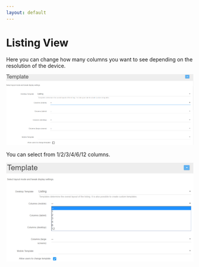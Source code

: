 ```yaml
---
layout: default
---
```


# Listing View

Here you can change how many columns you want to see depending on the resolution of the device.

![Listing View](/action-grid/grid-template/assets/listing-view.png)

You can select from 1/2/3/4/6/12 columns.

![Select items](/action-grid\grid-template\assets\select-items.png)
